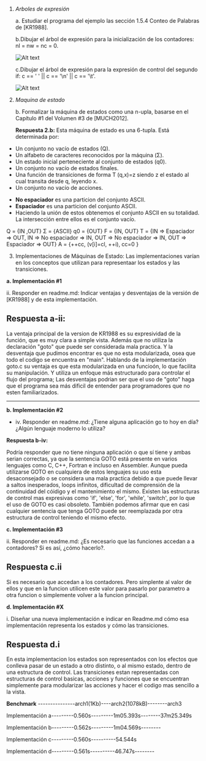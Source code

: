 1. _Arboles de expresión_

   a. Estudiar el programa del ejemplo las sección 1.5.4 Conteo de Palabras
   de [KR1988].

   b.Dibujar el árbol de expresión para la inicialización de los contadores: nl = nw = nc = 0.

   ![Alt text](image.png)

   c.Dibujar el árbol de expresión para la expresión de control del segundo if:
   c == ' ' || c == '\n' || c == '\t'.

   ![Alt text](image-1.png)

2. _Maquina de estado_

   b. Formalizar la máquina de estados como una n-upla, basarse en el
   Capítulo #1 del Volumen #3 de [MUCH2012].

   **Respuesta 2.b:** Esta máquina de estado es una 6-tupla. Está determinada por:

- Un conjunto no vacío de estados (Q).
- Un alfabeto de caracteres reconocidos por la máquina (Σ).
- Un estado inicial perteneciente al conjunto de estados (q0).
- Un conjunto no vacío de estados finales.
- Una función de transiciones de forma T (q,x)=z siendo z el estado al cual transita desde q, leyendo x.
- Un conjunto no vacío de acciones.

* **No espaciador** es una particion del conjunto ASCII.
* **Espaciador** es una particion del conjunto ASCII.
* Haciendo la unión de estos obtenemos el conjunto ASCII en su totalidad. La intersección entre ellos es el conjunto vacío.

Q = {IN ,OUT}
Σ = {ASCII}
q0 = {OUT}
F = {IN, OUT}
T = {IN => Espaciador => OUT, IN => No espaciador => IN, OUT => No espaciador => IN, OUT => Espaciador => OUT}
A = {++cc, (v[i]=cl, ++i), cc=0 }

3. Implementaciones de Máquinas de Estado:
   Las implementaciones varían en los conceptos que utilizan para representaar
   los estados y las transiciones.

**a. Implementación #1**

ii. Responder en readme.md: Indicar ventajas y desventajas de la versión
de [KR1988] y de esta implementación.

## **Respuesta a-ii:**

La ventaja principal de la version de KR1988 es su expresividad de la función, que es muy clara a simple vista. Además que no utiliza la declaración "goto" que puede ser considerada mala practica. Y la desventaja que pudimos encontrar es que no esta modularizada, osea que todo el codigo se encuentra en "main".
Hablando de la implementación goto.c su ventaja es que esta modularizada en una funcioón, lo que facilita su manipulación. Y utiliza un enfoque más estructurado para controlar el flujo del programa; Las desventajas podrian ser que el uso de "goto" haga que el programa sea más dificil de entender para programadores que no esten familiarizados.

---

**b. Implementación #2**

- iv. Responder en readme.md: ¿Tiene alguna aplicación go to hoy en día?
  ¿Algún lenguaje moderno lo utiliza?

**Respuesta b-iv:**

Podría responder que no tiene ninguna aplicación o que sí tiene y ambas serian correctas, ya que la sentencia GOTO está presente en varios lenguajes como C, C++, Fortran e incluso en Assembler. Aunque pueda utilizarse GOTO en cualquiera de estos lenguajes su uso esta desaconsejado o se considera una mala practica debido a que puede llevar a saltos inesperados, loops infinitos, dificultad de comprensión de la continuidad del cóidigo y el mantenimiento el mismo. Existen las estructuras de control mas expresivas como 'if', 'else', 'for', 'while', 'switch', por lo que el uso de GOTO es casi obsoleto. También podemos afirmar que en casi cualquier sentencia que tenga GOTO puede ser reemplazada por otra estructura de control teniendo el mismo efecto.

**c. Implementación #3**

ii. Responder en readme.md: ¿Es necesario que las funciones accedan
a a contadores? Si es así, ¿cómo hacerlo?.

## **Respuesta c.ii**

Si es necesario que accedan a los contadores. Pero simplente al valor de ellos y que en la funcion utilicen este valor para pasarlo por parametro a otra funcion o simplemente volver a la funcion principal.

**d. Implementación #X**

i. Diseñar una nueva implementación e indicar en Readme.md cómo esa
implementación representa los estados y cómo las transiciones.

## **Respuesta d.i**

En esta implementacion los estados son representados con los efectos que conlleva pasar de un estado a otro distinto, o al mismo estado, dentro de una estructura de control. Las transiciones estan representadas con estructuras de control basicas, acciones y funciones que se encuentran simplemente para modularizar las acciones y hacer el codigo mas sencillo a la vista.

**Benchmark**
---------------arch1(1Kb)----arch2(1078kB)--------arch3 

Implementación a---------0.560s---------1m05.393s--------37m25.349s

Implementación b---------0.562s---------1m04.569s--------

Implementación c---------0.560s----------54.544s

Implementación d---------0.561s----------46.747s--------

